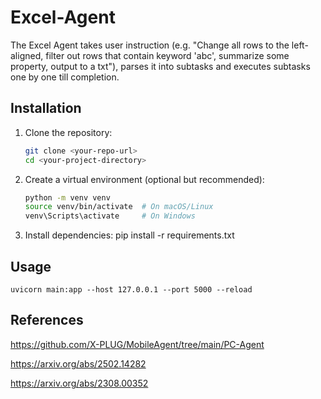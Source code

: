 # Excel-Agent
 The Excel Agent takes user instruction (e.g. "Change all rows to the left-aligned, filter out rows that contain keyword 'abc', summarize some property, output to a txt"), parses it into subtasks and executes subtasks one by one till completion.

## Installation
1. Clone the repository:
   ```sh
   git clone <your-repo-url>
   cd <your-project-directory>
   ```
2. Create a virtual environment (optional but recommended):
   ```sh
   python -m venv venv
   source venv/bin/activate  # On macOS/Linux
   venv\Scripts\activate     # On Windows
   ```
3. Install dependencies:
   pip install -r requirements.txt

## Usage
`uvicorn main:app --host 127.0.0.1 --port 5000 --reload`

## References
https://github.com/X-PLUG/MobileAgent/tree/main/PC-Agent

https://arxiv.org/abs/2502.14282

https://arxiv.org/abs/2308.00352